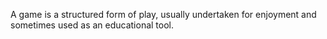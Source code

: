 A game is a structured form of play, usually undertaken for enjoyment and sometimes used as an educational tool.
